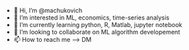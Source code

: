 - 👋 Hi, I’m @machukovich
- 👀 I’m interested in ML, economics, time-series analysis
- 🌱 I’m currently learning python, R, Matlab, jupyter notebook
- 💞️ I’m looking to collaborate on ML algorithm developement
- 📫 How to reach me --> DM

<!---
machukovich/machukovich is a ✨ special ✨ repository because its `README.md` (this file) appears on your GitHub profile.
You can click the Preview link to take a look at your changes.
--->
